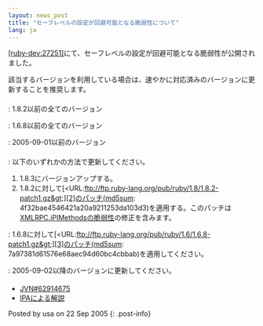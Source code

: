 ```yaml
---
layout: news_post
title: "セーフレベルの設定が回避可能となる脆弱性について"
lang: ja
---
```


[\[ruby-dev:27251\]][1]にて、セーフレベルの設定が回避可能となる脆弱性が公開されました。

該当するバージョンを利用している場合は、速やかに対応済みのバージョンに更新することを推奨します。

#### 


: 1\.8.2以前の全てのバージョン


: 1\.6.8以前の全てのバージョン


: 2005-09-01以前のバージョン

#### 


: 以下のいずれかの方法で更新してください。
  1.  1\.8.3にバージョンアップする。
  2.  1\.8.2に対して[&lt;URL:ftp://ftp.ruby-lang.org/pub/ruby/1.8/1.8.2-patch1.gz&gt;][2]のパッチ(md5sum:
      4f32bae4546421a20a9211253da103d3)を適用する。このパッチは[XMLRPC.iPIMethodsの脆弱性](20050701.html)の修正を含みます。


: 1\.6.8に対して[&lt;URL:ftp://ftp.ruby-lang.org/pub/ruby/1.6/1.6.8-patch1.gz&gt;][3]のパッチ(md5sum:
  7a97381d61576e68aec94d60bc4cbbab)を適用してください。


: 2005-09-02以降のバージョンに更新してください。

#### 

* [JVN#62914675][4]
* [IPAによる解説][5]

Posted by usa on 22 Sep 2005
{: .post-info}



[1]: http://blade.nagaokaut.ac.jp/cgi-bin/scat.rb/ruby/ruby-dev/27251 
[2]: ftp://ftp.ruby-lang.org/pub/ruby/1.8/1.8.2-patch1.gz 
[3]: ftp://ftp.ruby-lang.org/pub/ruby/1.6/1.6.8-patch1.gz 
[4]: http://jvn.jp/jp/JVN%2362914675/index.html 
[5]: http://www.ipa.go.jp/security/vuln/documents/2005/JVN_62914675_Ruby.html 

